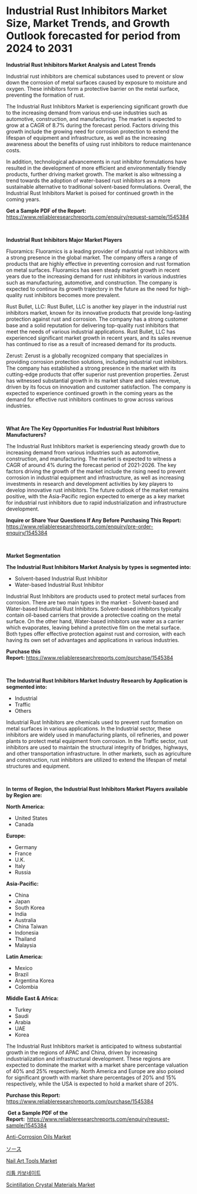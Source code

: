 <p><h1>Industrial Rust Inhibitors Market Size, Market Trends, and Growth Outlook forecasted for period from 2024 to 2031</h1></p><p><strong>Industrial Rust Inhibitors Market Analysis and Latest Trends</strong></p>
<p><p>Industrial rust inhibitors are chemical substances used to prevent or slow down the corrosion of metal surfaces caused by exposure to moisture and oxygen. These inhibitors form a protective barrier on the metal surface, preventing the formation of rust.</p><p>The Industrial Rust Inhibitors Market is experiencing significant growth due to the increasing demand from various end-use industries such as automotive, construction, and manufacturing. The market is expected to grow at a CAGR of 8.7% during the forecast period. Factors driving this growth include the growing need for corrosion protection to extend the lifespan of equipment and infrastructure, as well as the increasing awareness about the benefits of using rust inhibitors to reduce maintenance costs.</p><p>In addition, technological advancements in rust inhibitor formulations have resulted in the development of more efficient and environmentally friendly products, further driving market growth. The market is also witnessing a trend towards the adoption of water-based rust inhibitors as a more sustainable alternative to traditional solvent-based formulations. Overall, the Industrial Rust Inhibitors Market is poised for continued growth in the coming years.</p></p>
<p><strong>Get a Sample PDF of the Report:&nbsp;</strong> <a href="https://www.reliableresearchreports.com/enquiry/request-sample/1545384">https://www.reliableresearchreports.com/enquiry/request-sample/1545384</a></p>
<p>&nbsp;</p>
<p><strong>Industrial Rust Inhibitors Major Market Players</strong></p>
<p><p>Fluoramics: Fluoramics is a leading provider of industrial rust inhibitors with a strong presence in the global market. The company offers a range of products that are highly effective in preventing corrosion and rust formation on metal surfaces. Fluoramics has seen steady market growth in recent years due to the increasing demand for rust inhibitors in various industries such as manufacturing, automotive, and construction. The company is expected to continue its growth trajectory in the future as the need for high-quality rust inhibitors becomes more prevalent.</p><p>Rust Bullet, LLC: Rust Bullet, LLC is another key player in the industrial rust inhibitors market, known for its innovative products that provide long-lasting protection against rust and corrosion. The company has a strong customer base and a solid reputation for delivering top-quality rust inhibitors that meet the needs of various industrial applications. Rust Bullet, LLC has experienced significant market growth in recent years, and its sales revenue has continued to rise as a result of increased demand for its products.</p><p>Zerust: Zerust is a globally recognized company that specializes in providing corrosion protection solutions, including industrial rust inhibitors. The company has established a strong presence in the market with its cutting-edge products that offer superior rust prevention properties. Zerust has witnessed substantial growth in its market share and sales revenue, driven by its focus on innovation and customer satisfaction. The company is expected to experience continued growth in the coming years as the demand for effective rust inhibitors continues to grow across various industries.</p></p>
<p>&nbsp;</p>
<p><strong>What Are The Key Opportunities For Industrial Rust Inhibitors Manufacturers?</strong></p>
<p><p>The Industrial Rust Inhibitors market is experiencing steady growth due to increasing demand from various industries such as automotive, construction, and manufacturing. The market is expected to witness a CAGR of around 4% during the forecast period of 2021-2026. The key factors driving the growth of the market include the rising need to prevent corrosion in industrial equipment and infrastructure, as well as increasing investments in research and development activities by key players to develop innovative rust inhibitors. The future outlook of the market remains positive, with the Asia-Pacific region expected to emerge as a key market for industrial rust inhibitors due to rapid industrialization and infrastructure development.</p></p>
<p><strong>Inquire or Share Your Questions If Any Before Purchasing This Report:</strong> <a href="https://www.reliableresearchreports.com/enquiry/pre-order-enquiry/1545384">https://www.reliableresearchreports.com/enquiry/pre-order-enquiry/1545384</a></p>
<p>&nbsp;</p>
<p><strong>Market Segmentation</strong></p>
<p><strong>The Industrial Rust Inhibitors Market Analysis by types is segmented into:</strong></p>
<p><ul><li>Solvent-based Industrial Rust Inhibitor</li><li>Water-based Industrial Rust Inhibitor</li></ul></p>
<p><p>Industrial Rust Inhibitors are products used to protect metal surfaces from corrosion. There are two main types in the market - Solvent-based and Water-based Industrial Rust Inhibitors. Solvent-based inhibitors typically contain oil-based carriers that provide a protective coating on the metal surface. On the other hand, Water-based inhibitors use water as a carrier which evaporates, leaving behind a protective film on the metal surface. Both types offer effective protection against rust and corrosion, with each having its own set of advantages and applications in various industries.</p></p>
<p><strong>Purchase this Report:&nbsp;</strong><a href="https://www.reliableresearchreports.com/purchase/1545384">https://www.reliableresearchreports.com/purchase/1545384</a></p>
<p>&nbsp;</p>
<p><strong>The Industrial Rust Inhibitors Market Industry Research by Application is segmented into:</strong></p>
<p><ul><li>Industrial</li><li>Traffic</li><li>Others</li></ul></p>
<p><p>Industrial Rust Inhibitors are chemicals used to prevent rust formation on metal surfaces in various applications. In the Industrial sector, these inhibitors are widely used in manufacturing plants, oil refineries, and power plants to protect metal equipment from corrosion. In the Traffic sector, rust inhibitors are used to maintain the structural integrity of bridges, highways, and other transportation infrastructure. In other markets, such as agriculture and construction, rust inhibitors are utilized to extend the lifespan of metal structures and equipment.</p></p>
<p>&nbsp;</p>
<p><strong>In terms of Region, the Industrial Rust Inhibitors Market Players available by Region are:</strong></p>
<p>
    <p> <strong> North America: </strong>
        <ul>
            <li>United States</li>
            <li>Canada</li>
        </ul>
        </p> 
    <p> <strong> Europe: </strong>
        <ul>
            <li>Germany</li>
            <li>France</li>
            <li>U.K.</li>
            <li>Italy</li>
            <li>Russia</li>
        </ul>
        </p> 
    <p> <strong> Asia-Pacific: </strong>
        <ul>
            <li>China</li>
            <li>Japan</li>
            <li>South Korea</li>
            <li>India</li>
            <li>Australia</li>
            <li>China Taiwan</li>
            <li>Indonesia</li>
            <li>Thailand</li>
            <li>Malaysia</li>
        </ul>
        </p> 
    <p> <strong> Latin America: </strong>
        <ul>
            <li>Mexico</li>
            <li>Brazil</li>
            <li>Argentina Korea</li>
            <li>Colombia</li>
        </ul>
        </p> 
    <p> <strong> Middle East & Africa: </strong>
        <ul>
            <li>Turkey</li>
            <li>Saudi</li>
            <li>Arabia</li>
            <li>UAE</li>
            <li>Korea</li>
        </ul>
    </p>
    </p>
<p><p>The Industrial Rust Inhibitors market is anticipated to witness substantial growth in the regions of APAC and China, driven by increasing industrialization and infrastructural development. These regions are expected to dominate the market with a market share percentage valuation of 40% and 25% respectively. North America and Europe are also poised for significant growth with market share percentages of 20% and 15% respectively, while the USA is expected to hold a market share of 20%.</p></p>
<p><strong>Purchase this Report: </strong><a href="https://www.reliableresearchreports.com/purchase/1545384">https://www.reliableresearchreports.com/purchase/1545384</a></p>
<p>&nbsp;<strong>Get a Sample PDF of the Report:&nbsp;&nbsp;</strong><a href="https://www.reliableresearchreports.com/enquiry/request-sample/1545384">https://www.reliableresearchreports.com/enquiry/request-sample/1545384</a></p>
<p><strong></strong></p>
<p><p><a href="https://github.com/gamblestampleyjenny50m5sl6/Market-Research-Report-List-1/blob/main/anti-corrosion-oils-market.md">Anti-Corrosion Oils Market</a></p><p><a href="https://medium.com/@lenorakris2023/%E3%82%BD%E3%83%BC%E3%82%B9%E5%B8%82%E5%A0%B4-%E7%AB%B6%E4%BA%89%E5%88%86%E6%9E%90-%E5%B8%82%E5%A0%B4%E5%8B%95%E5%90%91%E3%81%8A%E3%82%88%E3%81%B32031%E5%B9%B4%E3%81%BE%E3%81%A7%E3%81%AE%E4%BA%88%E6%B8%AC-5e65c3213f20">ソース</a></p><p><a href="https://issuu.com/reportprime-2/docs/nail-art-tools-market-size-2030.pptx">Nail Art Tools Market</a></p><p><a href="https://medium.com/@estelwisozk1/%EB%A6%AC%ED%8A%AC-%ED%83%84%EC%82%B0%EC%97%BC-%EC%8B%9C%EC%9E%A5-%EA%B7%9C%EB%AA%A8-%EB%B0%8F-%EC%8B%9C%EC%9E%A5-%EB%8F%99%ED%96%A5-%EC%99%84%EB%B2%BD%ED%95%9C-%EC%82%B0%EC%97%85-%EA%B0%9C%EC%9A%94-2024%EB%85%84%EB%B6%80%ED%84%B0-2031%EB%85%84%EA%B9%8C%EC%A7%80-12483a78c212">리튬 카보네이트</a></p><p><a href="https://github.com/wwwkeltoum/Market-Research-Report-List-2/blob/main/scintillation-crystal-materials-market.md">Scintillation Crystal Materials Market</a></p></p>
